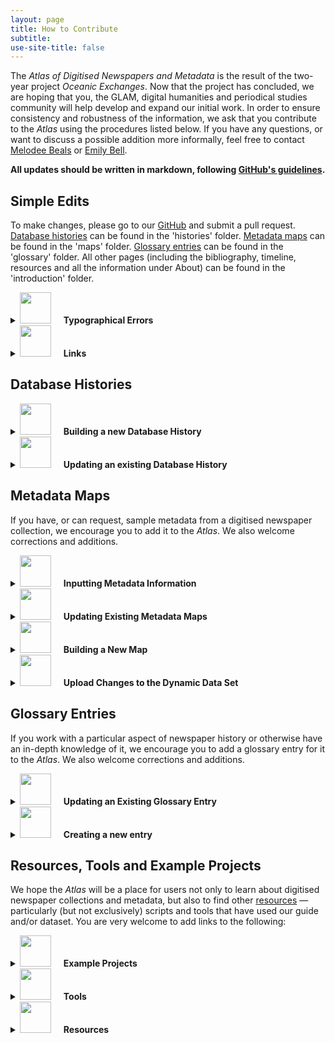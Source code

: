 ```yaml
---
layout: page
title: How to Contribute
subtitle:  
use-site-title: false
---
```


<p>The <em>Atlas of Digitised Newspapers and Metadata</em> is the result of the two-year project <em>Oceanic Exchanges</em>. Now that the project has concluded, we are hoping that you, the GLAM, digital humanities and periodical studies community will help develop and expand our initial work. In order to ensure consistency and robustness of the information, we ask that you contribute to the <em>Atlas</em> using the procedures listed below.  If you have any questions, or want to discuss a possible addition more informally, feel free to contact <a href="/AtlasOfDigitisedNewspapers/AtlasOfDigitisedNewspapers.github.io/blob/master/introduction/m.h.beals@lboro.ac.uk">Melodee Beals</a> or <a href="/AtlasOfDigitisedNewspapers/AtlasOfDigitisedNewspapers.github.io/blob/master/introduction/e.bell@lboro.ac.uk">Emily Bell</a>.</p>

<p><strong>All updates should be written in markdown, following <a href="https://github.com/adam-p/markdown-here/wiki/Markdown-Cheatsheet">GitHub's guidelines</a>.</strong></p>
<h2><a id="user-content-simple-edits" class="anchor" aria-hidden="true" href="#simple-edits"></a>Simple Edits</h2>

<p>To make changes, please go to our <a href="https://github.com/AtlasOfDigitisedNewspapers/AtlasOfDigitisedNewspapers.github.io">GitHub</a> and submit a pull request. <a href="https://www.digitisednewspapers.net/histories/" rel="nofollow">Database histories</a> can be found in the 'histories' folder. <a href="https://www.digitisednewspapers.net/maps/" rel="nofollow">Metadata maps</a> can be found in the 'maps' folder. <a href="https://www.digitisednewspapers.net/glossary/" rel="nofollow">Glossary entries</a> can be found in the 'glossary' folder. All other pages (including the bibliography, timeline, resources and all the information under About) can be found in the 'introduction' folder.</p>
<details>
  <summary><img src="../../img/pointinghand.png" width="50" style="margin:0px 20px 0px 0px"><b>Typographical Errors</b></summary>

<p>Thank you for spotting it! Please find the relevant page on our <a href="https://github.com/AtlasOfDigitisedNewspapers/AtlasOfDigitisedNewspapers.github.io">GitHub</a> (in the folders as indicated above) and fix it directly, indicating in the commit what the change is, and submit a pull request. We will review and approve corrections.</p>
</details>
  
<details>
  <summary><img src="../../img/pointinghand.png" width="50" style="margin:0px 20px 0px 0px"><b>Links</b></summary>

<p>We welcome new links to other relevant pages in the <em>Atlas</em>, other URIs for fields, and documentation pertaining to the collections we have analysed. If you would like to add a new external <a href="https://www.digitisednewspapers.net/introduction/web/" rel="nofollow">Resource</a>, please see the relevant sections at the bottom of this page.</p>

<p>Adding links in markdown is very easy. Just surround your chosen term with square brackets, and put the link in brackets immediately after.</p>
<blockquote>

<p>[Like this](link)</p>
</blockquote>

<p>If you would like to add a clarification (e.g. explaining a term, adding in a new key date in a database history, expanding on a point in a metadata map or glossary entry), please go to the relevant file (in the folders indicated above) and make the change directly. Please specify in the commit what the change is and submit a pull request. We will review and approve the submitted request.</p>
</details>
<h2><a id="user-content-database-histories" class="anchor" aria-hidden="true" href="#database-histories"></a>Database Histories</h2>
<details>
  <summary><img src="../../img/pointinghand.png" width="50" style="margin:0px 20px 0px 0px"><b>Building a new Database History</b></summary>
</details>
  
<details>
  <summary><img src="../../img/pointinghand.png" width="50" style="margin:0px 20px 0px 0px"><b>Updating an existing Database History</b></summary>
</details> 
<h2><a id="user-content-metadata-maps" class="anchor" aria-hidden="true" href="#metadata-maps"></a>Metadata Maps</h2>

<p>If you have, or can request, sample metadata from a digitised newspaper collection, we encourage you to add it to the <em>Atlas</em>. We also welcome corrections and additions.</p>
<details>
  <summary><img src="../../img/pointinghand.png" width="50" style="margin:0px 20px 0px 0px"><b>Inputting Metadata Information</b></summary>

<p>The first step when adding a new instantiation is to map the relationships between the metadata elements and attributes using your sample file. If you are using Excel or any other spreadsheet software, ensure you can save as a .tsv file and ensure your headings correspond to <a href="https://figshare.com/articles/Full_Map_of_Digitised_Newspaper_Metadata/11560110" rel="nofollow">our dataset</a>.</p>

<p>Assigning an <strong>NUID</strong> (starting after the highest number in our <a href="https://figshare.com/articles/Full_Map_of_Digitised_Newspaper_Metadata/11560110" rel="nofollow">existing dataset</a>), enter a new line for every element and attribute in the metadata sample. Even repeated fields (such as <a href="https://www.digitisednewspapers.net/maps/id/" rel="nofollow">@ID</a>) should be filled separately <strong>where they contain different kinds of information</strong> (e.g. @ID might be a newspaper ID, an issue ID, or an article ID). If the same field is used but with different attributes, this can be indicated in the XPath with square brackets, for example:</p>
<blockquote>

<p>mets:mets\mets:dmdSec\mets:mdWrap\mets:xmlData\mods:mods\mods:name[@type="personal"]\mods:role\mods:namePart@</p>
</blockquote>

<p>Assign a <strong>collection ID</strong> (which should be a 2-character abbreviation of the database name, followed by a 2-character abbreviation of the type of file e.g. PPAL for Papers Past ALTO). When recording <strong>XPaths</strong>, ensure attributes are indicated by an @ symbol and record the name of the field itself separately under <strong>Name</strong>. Record the <strong>format</strong> as accurately as possible for each field (e.g. even if it is a METS file, it might use MIX or another XML standard for specific elements).</p>

<p><strong>Content types</strong> are as follows:</p>

<p>| BOO | A <strong>Boolean</strong> char such as 0/1 or Y/N  |
| COO | A set of numeric <strong>coordinates</strong> to delineate a segment of an image |
| DAT | A single <strong>date</strong>  |
| DAR | A <strong>range</strong> of dates  |
| FIN | A <strong>filename</strong>  |
| STR | An open-ended <strong>string</strong> of content (alphanumeric)  |
| MCH | <strong>Multiple choices</strong> (pre-defined)  |
| NUL | Holds no content; used as a <strong>container</strong> element for other fields  |
| NUM | <strong>Numeric</strong> value; may include the symbols . , -  |
| UID | Any form of unique <strong>ID</strong> or acronym  |
| URL | A <strong>URL</strong>  |</p>

<p><strong>Example content</strong> should be copied from the sample metadata. Where a whole article is contained in one field, this should be truncated. <strong>Multiple choice values</strong> should be included in a separate column, as found in metadata documentation or inferred from the metadata sample. Once these fields are defined, you can fill out the <strong>Category</strong> and <strong>Sub-Category</strong>. Please use the categories from our <em>Atlas</em>, unless mapping something that does not already have an entry. The categories are the main entry titles, and sub-categories are indicated under Instantiations where applicable.</p>

<p><strong>Definition</strong> information should be succinct and consistent with other fields of the same type across the dataset: please do look at existing definitions for your category of field. Many archives include downloadable documentation on their websites which explain the fields. Otherwise, the Library of Congress maintains many of the standards commonly used, and sources can be found in our <a href="https://www.digitisednewspapers.net/introduction/bibliography/" rel="nofollow">bibliography</a>.</p>

<p>There are three <strong>field types</strong>: mappable data, containers, and technical. Technical data refers to namespace information and other data that is not likely to be of interest to researchers. Containers are elements that do not directly hold any data themselves. Fields containing data should otherwise be categorised as mappable data. <strong>Element type</strong> is either XML_ELEMENT, XML_ATTRIBUTE or directory_structure_layer.</p>

<p><strong>Parent</strong>, <strong>Attributed</strong>, <strong>Child(ren)</strong> and <strong>Attributes</strong> should be used to create a hierarchy of the fields using the NUIDs. Starting with the root element, please indicate which elements are nested under others by using the Parent and Children columns, separating entries with a comma. For attributes, please ensure the field is filled out in both directions (indicating both the element that has attributes, and for the attribute which element it belongs to). For example:</p>
<table>
<thead>
<tr>
<th><strong>NUID</strong></th>
<th><strong>Xpath</strong></th>
<th><strong>Name</strong></th>
<th><strong>Parent</strong></th>
<th><strong>Attributed</strong></th>
<th><strong>Child(ren)</strong></th>
<th><strong>Attributes</strong></th>
</tr>
</thead>
<tbody>
<tr>
<td>43</td>
<td>issue\article\text\text.title\p\</td>
<td>wd</td>
<td>40</td>
<td></td>
<td></td>
<td>44</td>
</tr>
<tr>
<td>44</td>
<td>issue\article\text\text.title\p\wd@</td>
<td>pos</td>
<td></td>
<td>43</td>
<td></td>
<td></td>
</tr>
<tr>
<td>45</td>
<td>issue\article\text\text.cr\</td>
<td>pg</td>
<td>38</td>
<td></td>
<td>46</td>
<td>47, 48, 49</td>
</tr>
</tbody>
</table>
</details>
  
<details>
  <summary><img src="../../img/pointinghand.png" width="50" style="margin:0px 20px 0px 0px"><b>Updating Existing Metadata Maps</b></summary>

<p>Once the above process has been completed, fields that map to existing categories and sub-categories should be added to the appropriate map. Please use our existing headings.</p>

<p><strong>Category Notes</strong> should be used to link to URIs for the field type or make general comments about the fields. If you are only adding instantiations from one collection, it is unlikely that you will need to make significant changes to this section.</p>

<p><strong>Individual Collection Notes</strong> is a heading for you to add any quirks of the data from your new collection, such as inconsistencies when compared with our other collections, and multiple choice options.</p>

<p>Under <strong>Instantiations</strong>, please add the collection ID, XPath, content type and sample content.</p>

<p>Please also add your new <a href="https://www.digitisednewspapers.net/maps/" rel="nofollow">collection ID</a> to the introductory page.</p>
</details>
  
<details>
  <summary><img src="../../img/pointinghand.png" width="50" style="margin:0px 20px 0px 0px"><b>Building a New Map</b></summary>

<p>If you find a field that does not already have a category or sub-category that is of use to researchers, please create a new map under <a href="http://atlasofdigitisednewspapers.github.io/maps/" rel="nofollow">http://atlasofdigitisednewspapers.github.io/maps/</a> as [chosen-title.md].</p>

<p>The standard map entry is as follows:</p>
<details>
  <summary><img src="../../img/pointinghand.png" width="50" style="margin:0px 20px 0px 0px"><b>Map page template</b></summary>
<pre><code>---
layout: map
title: [Title]
subtitle:  
use-site-title: false
---

&lt;h4 style="text-align:center;font-style:italic;margin-top:-20px;margin-bottom:50px;"&gt;&lt;a href="../../glossary/[filename.md]"&gt;View Glossary Entry&lt;/a&gt;&lt;/h4&gt;

## Technical Definition

## Category Notes

## Individual Collection Notes

## Instantiations

### [Sub-Category Title]
 
| [Collection ID]  |  [XPath including element/attribute name] | [Content type] | [Example content] |
</code></pre>
</details>

<p>It should also be added to the relevant index (<a href="https://www.digitisednewspapers.net/maps/content/" rel="nofollow">Content</a>, <a href="https://www.digitisednewspapers.net/maps/citation/" rel="nofollow">Citation</a>, <a href="https://www.digitisednewspapers.net/maps/bibliographic/" rel="nofollow">Bibliographic</a>, <a href="https://www.digitisednewspapers.net/maps/holdings/" rel="nofollow">Holdings</a>, <a href="https://www.digitisednewspapers.net/maps/descriptive" rel="nofollow">Descriptive</a>, <a href="https://www.digitisednewspapers.net/maps/social/" rel="nofollow">User-Generated</a>, <a href="https://www.digitisednewspapers.net/maps/technical/" rel="nofollow">Technical</a>).</p>

<p><strong>Technical Definition</strong> should contain the broadest description of the category. It might indicate whether this is generally a field taken from a MARC record, or as printed on the object, etc. It should cross-reference other categories where appropriate by linking to the relevant page, to show how it is distinct from existing entries.</p>

<p>As described above, <strong>Category Notes</strong> should primarily be used to make general comments such as how common the field is, and <strong>Individual Collection Notes</strong> should provide more specific detail about the collections, such as multiple choice options and pertinent information from the documentation.</p>

<p><strong>Instantiations</strong> can be divided into sub-categories where sensible, marked with a section heading. Collection ID, XPath, content type and sample content should be included in the table. These sub-categories should also be indicated in the dataset.</p>

<p>Ensure you list the new <a href="https://www.digitisednewspapers.net/maps/" rel="nofollow">collection ID</a> on the overview page, indicating format and file type.</p>
</details>
  
<details>
  <summary><img src="../../img/pointinghand.png" width="50" style="margin:0px 20px 0px 0px"><b>Upload Changes to the Dynamic Data Set</b></summary>

<p>Please update the cells in a clearly delimited batch (i.e. do one set at a time, rather than lots of different types of update/additions) and send to us as a pull request. We will review the changes and either accept or send comments back for revisions.</p>
</details>
<h2><a id="user-content-glossary-entries" class="anchor" aria-hidden="true" href="#glossary-entries"></a>Glossary Entries</h2>

<p>If you work with a particular aspect of newspaper history or otherwise have an in-depth knowledge of it, we encourage you to add a glossary entry for it to the <em>Atlas</em>. We also welcome corrections and additions.</p>
<details>
  <summary><img src="../../img/pointinghand.png" width="50" style="margin:0px 20px 0px 0px"><b>Updating an Existing Glossary Entry</b></summary>

<p>The glossary entries are intended to provide a short literature review of each term 'in the wild', as well as an account of how it was understood in the nineteenth century. We also welcome additional language variants, usage notes and examples to our existing entries.</p>

<p>For <strong>language variants</strong>, please simply add the term alongside the existing variants.</p>

<p><strong>Usage notes</strong> encompasses both the history of the term and its use in digitised newspaper collections. When adding information to this section, please also add any sources to our <a href="https://www.digitisednewspapers.net/introduction/bibliography/" rel="nofollow">bibliography</a> using MLA style. We especially welcome historical information concerning the development of the newspaper in non-Anglophone countries. Please ensure these usage notes are focused on the nineteenth-century newspaper rather than modern newspapers.</p>

<p>We are particularly interested to record variant terms and their use (for example, frequency versus periodicity) and more granular detail (such as the distinctions between daily, weekly, and monthly publications). These alternate terms can also be added to the <a href="https://www.digitisednewspapers.net/glossary/" rel="nofollow">glossary index</a>.</p>
</details>  
    
<details>
  <summary><img src="../../img/pointinghand.png" width="50" style="margin:0px 20px 0px 0px"><b>Creating a new entry</b></summary>

<p>We welcome new entries in our glossary. The glossary is not meant to be an exhaustive guide to newspaper history and layout as there is a wealth of scholarly literature on this subject, but should be tied to what is present in the metadata.</p>

<p>Please create a new glossary entry under <a href="http://atlasofdigitisednewspapers.github.io/glossary/" rel="nofollow">http://atlasofdigitisednewspapers.github.io/glossary/</a> as [chosen-title.md].</p>
<details>
  <summary><img src="../../img/pointinghand.png" width="50" style="margin:0px 20px 0px 0px"><b>Glossary page template</b></summary>
<pre><code>---
layout: page
title: [Title]
subtitle:  
use-site-title: false
---

&lt;h4 style="text-align:center;font-style:italic;margin-top:-20px;margin-bottom:50px;"&gt;&lt;a href="../../maps/[filename.md]"&gt;View Metadata Map&lt;/a&gt;&lt;/h4&gt;

## Language Variants

## Usage Notes

## Examples

### [Sub-Type Examples]
</code></pre>
</details>

<p>Ensure you also add the new entry to <a href="http://atlasofdigitisednewspapers.github.io/glossary/" rel="nofollow">http://atlasofdigitisednewspapers.github.io/glossary/</a>index.md as a link (the entries are in alphabetical order), so that it is visible on the <a href="https://www.digitisednewspapers.net/glossary/" rel="nofollow">glossary page</a>.</p>

<p><strong>Language Variants</strong>  
For content, citation, bibliographic and holdings metadata, we aim to include language variants representing the countries we have worked with on the project (Dutch, Finnish, German, Spanish). Please feel free to include other languages. These variants should be verified with reference to the literature rather than drawn from a translation tool.</p>

<p><strong>Usage Notes</strong>  
This section should include relevant information about the entry's evolution in the nineteenth century, and what term(s) would have been understood by contemporaries. For those based on layout terminology, please provide a specific description that makes it clear what is being referred to. You may also want to include relevant detail from the history of digitisation itself, where applicable.  Please link your glossary entry to the corresponding <a href="https://www.digitisednewspapers.net/maps/" rel="nofollow">metadata map</a>.</p>

<p><strong>Examples</strong>  
These can be drawn from nineteenth-century primary sources, but should primarily focus on how periodicals researchers, historians, digitisers, archivists and library scientists have used the term. Please add any new sources to our <a href="https://www.digitisednewspapers.net/introduction/bibliography/" rel="nofollow">bibliography</a> using MLA referencing. A good starting point is <em><a href="https://muse.jhu.edu/journal/304" rel="nofollow">Victorian Periodicals Review</a></em> or the <em>Dictionary of Nineteenth-Century Journalism</em> (ed. Marysa Demoor and Laurel Brake, 2009) for historical uses, and published <a href="https://www.ifla.org/annual-conference/proceedings" rel="nofollow">IFLA proceedings</a> for archive and library science usage.</p>
</details>
<h2><a id="user-content-resources-tools-and-example-projects" class="anchor" aria-hidden="true" href="#resources-tools-and-example-projects"></a>Resources, Tools and Example Projects</h2>

<p>We hope the <em>Atlas</em> will be a place for users not only to learn about digitised newspaper collections and metadata, but also  to find other <a href="https://www.digitisednewspapers.net/introduction/web/" rel="nofollow">resources</a> — particularly (but not exclusively) scripts and tools that have used our guide and/or dataset. You are very welcome to add links to the following:</p>
<details>
  <summary><img src="../../img/pointinghand.png" width="50" style="margin:0px 20px 0px 0px"><b>Example Projects</b></summary>

<p>External projects using digitised newspaper data. Please provide a short summary of the project (3-5 lines).</p>
</details>
  
<details>
  <summary><img src="../../img/pointinghand.png" width="50" style="margin:0px 20px 0px 0px"><b>Tools</b></summary>

<p>Scripts or other tools to manipulate or make use of digitised newspaper databases. Please include a few words to explain what the tool does.</p>
</details>
    
<details>
  <summary><img src="../../img/pointinghand.png" width="50" style="margin:0px 20px 0px 0px"><b>Resources</b></summary>

<p>Written or visual resources discussing or aiding the use of digitised newspapers and metadata.</p>
</details>
